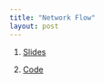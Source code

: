 ```yaml
---
title: "Network Flow"
layout: post
---
```


1. [Slides](../assets/resources/networkflow/flow.ipynb)

2. [Code](../assets/resources/networkflow/prog-club-nf.pdf)